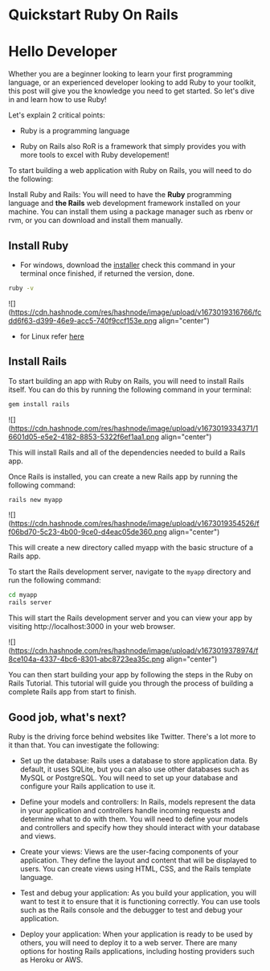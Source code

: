 # Quickstart Ruby On Rails

# Hello Developer

Whether you are a beginner looking to learn your first programming language, or an experienced developer looking to add Ruby to your toolkit, this post will give you the knowledge you need to get started. So let's dive in and learn how to use Ruby!

Let's explain 2 critical points:

* Ruby is a programming language
    
* Ruby on Rails also RoR is a framework that simply provides you with more tools to excel with Ruby developement!
    

To start building a web application with Ruby on Rails, you will need to do the following:

Install Ruby and Rails: You will need to have the **Ruby** programming language and **the Rails** web development framework installed on your machine. You can install them using a package manager such as rbenv or rvm, or you can download and install them manually.

## Install Ruby

* For windows, download the [installer](https://rubyinstaller.org/) check this command in your terminal once finished, if returned the version, done.  
      
    

```bash
ruby -v
```

![](https://cdn.hashnode.com/res/hashnode/image/upload/v1673019316766/fcdd6f63-d399-46e9-acc5-740f9ccf153e.png align="center")

* for Linux refer [here](https://www.ruby-lang.org/en/documentation/installation/)
    

## Install Rails

To start building an app with Ruby on Rails, you will need to install Rails itself. You can do this by running the following command in your terminal:

```bash
gem install rails
```

![](https://cdn.hashnode.com/res/hashnode/image/upload/v1673019334371/16601d05-e5e2-4182-8853-5322f6ef1aa1.png align="center")

  
  
This will install Rails and all of the dependencies needed to build a Rails app.

Once Rails is installed, you can create a new Rails app by running the following command:

```bash
rails new myapp
```

![](https://cdn.hashnode.com/res/hashnode/image/upload/v1673019354526/ff06bd70-5c23-4b00-9ce0-d4eac05de360.png align="center")

  
  
This will create a new directory called myapp with the basic structure of a Rails app.

To start the Rails development server, navigate to the `myapp` directory and run the following command:

```bash
cd myapp
rails server
```

This will start the Rails development server and you can view your app by visiting http://localhost:3000 in your web browser.  
  

![](https://cdn.hashnode.com/res/hashnode/image/upload/v1673019378974/f8ce104a-4337-4bc6-8301-abc8723ea35c.png align="center")

You can then start building your app by following the steps in the Ruby on Rails Tutorial. This tutorial will guide you through the process of building a complete Rails app from start to finish.

## Good job, what's next?

Ruby is the driving force behind websites like Twitter. There's a lot more to it than that. You can investigate the following:

* Set up the database: Rails uses a database to store application data. By default, it uses SQLite, but you can also use other databases such as MySQL or PostgreSQL. You will need to set up your database and configure your Rails application to use it.
    
* Define your models and controllers: In Rails, models represent the data in your application and controllers handle incoming requests and determine what to do with them. You will need to define your models and controllers and specify how they should interact with your database and views.
    
* Create your views: Views are the user-facing components of your application. They define the layout and content that will be displayed to users. You can create views using HTML, CSS, and the Rails template language.
    
* Test and debug your application: As you build your application, you will want to test it to ensure that it is functioning correctly. You can use tools such as the Rails console and the debugger to test and debug your application.
    
* Deploy your application: When your application is ready to be used by others, you will need to deploy it to a web server. There are many options for hosting Rails applications, including hosting providers such as Heroku or AWS.